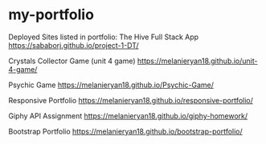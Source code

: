# my-portfolio


Deployed Sites listed in portfolio:
The Hive Full Stack App
https://sababorj.github.io/project-1-DT/

Crystals Collector Game (unit 4 game)
https://melanieryan18.github.io/unit-4-game/

Psychic Game
https://melanieryan18.github.io/Psychic-Game/

Responsive Portfolio
https://melanieryan18.github.io/responsive-portfolio/

Giphy API Assignment
https://melanieryan18.github.io/giphy-homework/

Bootstrap Portfolio
https://melanieryan18.github.io/bootstrap-portfolio/
